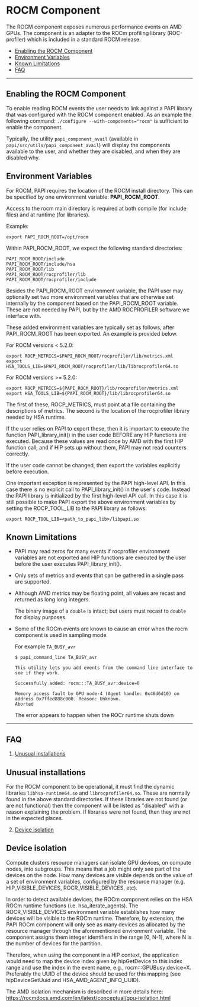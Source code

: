 # ROCM Component

The ROCM component exposes numerous performance events on AMD GPUs.
The component is an adapter to the ROCm profiling library (ROC-profiler) which is included in a standard ROCM release.


* [Enabling the ROCM Component](#enabling-the-rocm-component)
* [Environment Variables](#environment-variables)
* [Known Limitations](#known-limitations)
* [FAQ](#faq)
***
## Enabling the ROCM Component

To enable reading ROCM events the user needs to link against a PAPI library that was configured with the ROCM component enabled. As an example the following command: `./configure --with-components="rocm"` is sufficient to enable the component.

Typically, the utility `papi_component_avail` (available in `papi/src/utils/papi_component_avail`) will display the components available to the user, and whether they are disabled, and when they are disabled why.

## Environment Variables

For ROCM, PAPI requires the location of the ROCM install directory. This can be
specified by one environment variable: **PAPI\_ROCM\_ROOT**.

Access to the rocm main directory is required at both compile (for include
files) and at runtime (for libraries).

Example:

    export PAPI_ROCM_ROOT=/opt/rocm

Within PAPI\_ROCM\_ROOT, we expect the following standard directories:

    PAPI_ROCM_ROOT/include
    PAPI_ROCM_ROOT/include/hsa
    PAPI_ROCM_ROOT/lib
    PAPI_ROCM_ROOT/rocprofiler/lib
    PAPI_ROCM_ROOT/rocprofiler/include

Besides the PAPI\_ROCM\_ROOT environment variable, the PAPI user may optionally set
two more environment variables that are otherwise set internally by the component
based on the PAPI\_ROCM\_ROOT variable. These are not needed by PAPI, but by the AMD
ROCPROFILER software we interface with.

These added environment variables are typically set as follows, after
PAPI\_ROCM\_ROOT has been exported. An example is provided below.

For ROCM versions < 5.2.0:

    export ROCP_METRICS=$PAPI_ROCM_ROOT/rocprofiler/lib/metrics.xml
    export HSA_TOOLS_LIB=$PAPI_ROCM_ROOT/rocprofiler/lib/librocprofiler64.so

For ROCM versions >= 5.2.0:

    export ROCP_METRICS=${PAPI_ROCM_ROOT}/lib/rocprofiler/metrics.xml
    export HSA_TOOLS_LIB=${PAPI_ROCM_ROOT}/lib/librocprofiler64.so

The first of these, ROCP\_METRICS, must point at a file containing the
descriptions of metrics. The second is the location of the rocprofiler library
needed by HSA runtime.

If the user relies on PAPI to export these, then it is important to execute the
function PAPI\_library\_init() in the user code BEFORE any HIP functions are
executed. Because these values are read once by AMD with the first HIP function
call, and if HIP sets up without them, PAPI may not read counters correctly.

If the user code cannot be changed, then export the variables explicitly before
execution.

One important exception is represented by the PAPI high-level API. In this case
there is no explicit call to PAPI\_library\_init() in the user's code. Instead
the PAPI library is initialized by the first high-level API call. In this case
it is still possible to make PAPI export the above environment variables by
setting the ROCP\_TOOL\_LIB to the PAPI library as follows:

    export ROCP_TOOL_LIB=<path_to_papi_lib>/libpapi.so

## Known Limitations

* PAPI may read zeros for many events if rocprofiler environment variables are
  not exported and HIP functions are executed by the user before the user
  executes PAPI\_library\_init().

* Only sets of metrics and events that can be gathered in a single pass are supported.

* Although AMD metrics may be floating point, all values are recast and returned as long long integers.

    The binary image of a `double` is intact; but users must recast to `double` for display purposes.

* Some of the ROCm events are known to cause an error when the rocm component is used in sampling mode

    For example `TA_BUSY_avr`

    ```console
    $ papi_command_line TA_BUSY_avr

    This utility lets you add events from the command line interface to see if they work.

    Successfully added: rocm:::TA_BUSY_avr:device=0

    Memory access fault by GPU node-4 (Agent handle: 0x46d6d10) on address 0x7ffed888c000. Reason: Unknown.
    Aborted
    ```

    The error appears to happen when the ROCr runtime shuts down

***
## FAQ

1. [Unusual installations](#unusual-installations)

## Unusual installations
For the ROCM component to be operational, it must find the dynamic libraries `libhsa-runtime64.so` and `librocprofiler64.so`. These are normally found in the above standard directories. If these libraries are not found (or are not functional) then the component will be listed as "disabled" with a reason explaining the problem. If libraries were not found, then they are not in the expected places.

2. [Device isolation](#device-isolation)

## Device isolation
Compute clusters resource managers can isolate GPU devices, on compute nodes,
into subgroups. This means that a job might only see part of the devices on the
node. How many devices are visible depends on the value of a set of environment
variables, configured by the resource manager (e.g. HIP\_VISIBLE\_DEVICES,
ROCR\_VISIBLE\_DEVICES, etc).

In order to detect available devices, the ROCm component relies on the HSA ROCm
runtime functions (i.e. hsa\_iterate\_agents). The ROCR\_VISIBLE\_DEVICES
environment variable establishes how many devices will be visible to the ROCm
runtime. Therefore, by extension, the PAPI ROCm component will only see as many
devices as allocated by the resource manager through the aforementioned
environment variable. The component assigns them integer identifiers in the
range [0, N-1], where N is the number of devices for the partition.

Therefore, when using the component in a HIP context, the application would
need to map the device index given by hipGetDevice to this index range and use
the index in the event name, e.g., rocm:::GPUBusy:device=X. Preferably the UUID
of the device should be used for this mapping (see hipDeviceGetUuid and
HSA\_AMD\_AGENT\_INFO\_UUID).

The AMD isolation mechanism is described in more details here:
https://rocmdocs.amd.com/en/latest/conceptual/gpu-isolation.html
